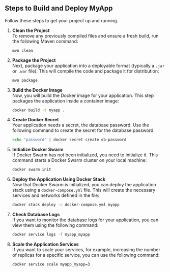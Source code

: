 ## Steps to Build and Deploy MyApp

Follow these steps to get your project up and running.

1. **Clean the Project**  
   To remove any previously compiled files and ensure a fresh build, run the following Maven command:

   ```bash
   mvn clean

2. **Package the Project**  
   Next, package your application into a deployable format (typically a `.jar` or `.war` file). This will compile the code and package it for distribution:

   ```bash
   mvn package

3. **Build the Docker Image**  
   Now, you will build the Docker image for your application. This step packages the application inside a container image:

   ```bash
   docker build -t myapp .

4. **Create Docker Secret**  
   Your application needs a secret, the database password. Use the following command to create the secret for the database password

   ```bash
   echo "password" | docker secret create db-password

5. **Initialize Docker Swarm**  
   If Docker Swarm has not been initialized, you need to initialize it. This command starts a Docker Swarm cluster on your local machine:

   ```bash
   docker swarm init

6. **Deploy the Application Using Docker Stack**  
   Now that Docker Swarm is initialized, you can deploy the application stack using a `docker-compose.yml` file. This will create the necessary services and networks defined in the file:

   ```bash
   docker stack deploy -c docker-compose.yml myapp

7. **Check Database Logs**  
   If you want to monitor the database logs for your application, you can view them using the following command:

   ```bash
   docker service logs -f myapp_myapp

8. **Scale the Application Services**  
   If you want to scale your services, for example, increasing the number of replicas for a specific service, you can use the following command:

   ```bash
   docker service scale myapp_myapp=3

